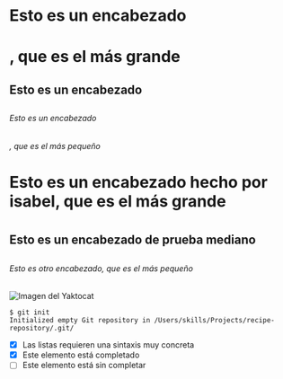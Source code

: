 # Esto es un encabezado <h1>, que es el más grande
## Esto es un encabezado <h2>
###### Esto es un encabezado <h6>, que es el más pequeño
# Esto es un encabezado hecho por isabel, que es el más grande  <h1>
## Esto es un encabezado de prueba mediano <h2>
###### Esto es otro encabezado, que es el más pequeño <h6>
![Imagen del Yaktocat](https://octodex.github.com/images/yaktocat.png)
```
$ git init
Initialized empty Git repository in /Users/skills/Projects/recipe-repository/.git/
```
- [x] Las listas requieren una sintaxis muy concreta
- [x] Este elemento está completado
- [ ] Este elemento está sin completar

